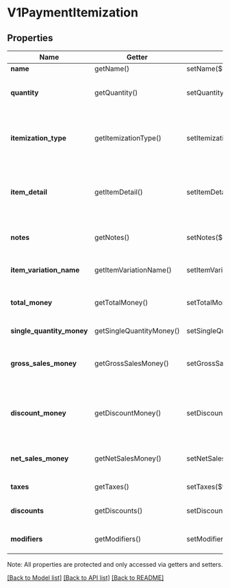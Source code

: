 # V1PaymentItemization

## Properties
Name | Getter | Setter | Type | Description | Notes
------------ | ------------- | ------------- | ------------- | ------------- | -------------
**name** | getName() | setName($value) | **string** | The item&#39;s name. | [optional] 
**quantity** | getQuantity() | setQuantity($value) | **float** | The quantity of the item purchased. This can be a decimal value. | [optional] 
**itemization_type** | getItemizationType() | setItemizationType($value) | **string** | The type of purchase that the itemization represents, such as an ITEM or CUSTOM_AMOUNT | [optional] 
**item_detail** | getItemDetail() | setItemDetail($value) | [**\SquareConnect\Model\V1PaymentItemDetail**](V1PaymentItemDetail.md) | Details of the item, including its unique identifier and the identifier of the item variation purchased. | [optional] 
**notes** | getNotes() | setNotes($value) | **string** | Notes entered by the merchant about the item at the time of payment, if any. | [optional] 
**item_variation_name** | getItemVariationName() | setItemVariationName($value) | **string** | The name of the item variation purchased, if any. | [optional] 
**total_money** | getTotalMoney() | setTotalMoney($value) | [**\SquareConnect\Model\V1Money**](V1Money.md) | The total cost of the item, including all taxes and discounts. | [optional] 
**single_quantity_money** | getSingleQuantityMoney() | setSingleQuantityMoney($value) | [**\SquareConnect\Model\V1Money**](V1Money.md) | The cost of a single unit of this item. | [optional] 
**gross_sales_money** | getGrossSalesMoney() | setGrossSalesMoney($value) | [**\SquareConnect\Model\V1Money**](V1Money.md) | The total cost of the itemization and its modifiers, not including taxes or discounts. | [optional] 
**discount_money** | getDiscountMoney() | setDiscountMoney($value) | [**\SquareConnect\Model\V1Money**](V1Money.md) | The total of all discounts applied to the itemization. This value is always negative or zero. | [optional] 
**net_sales_money** | getNetSalesMoney() | setNetSalesMoney($value) | [**\SquareConnect\Model\V1Money**](V1Money.md) | The sum of gross_sales_money and discount_money. | [optional] 
**taxes** | getTaxes() | setTaxes($value) | [**\SquareConnect\Model\V1PaymentTax[]**](V1PaymentTax.md) | All taxes applied to this itemization. | [optional] 
**discounts** | getDiscounts() | setDiscounts($value) | [**\SquareConnect\Model\V1PaymentDiscount[]**](V1PaymentDiscount.md) | All discounts applied to this itemization. | [optional] 
**modifiers** | getModifiers() | setModifiers($value) | [**\SquareConnect\Model\V1PaymentModifier[]**](V1PaymentModifier.md) | All modifier options applied to this itemization. | [optional] 

Note: All properties are protected and only accessed via getters and setters.

[[Back to Model list]](../README.md#documentation-for-models) [[Back to API list]](../README.md#documentation-for-api-endpoints) [[Back to README]](../README.md)

